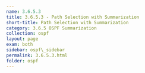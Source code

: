 ```yaml
---
name: 3.6.5.3
title: 3.6.5.3 - Path Selection with Summarization
short-title: Path Selection with Summarization
category: 3.6.5 OSPF Summarization
collection: ospf
layout: page
exam: both
sidebar: ospf\_sidebar
permalink: 3.6.5.3.html
folder: ospf
---
```


